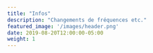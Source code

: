 ```yaml
---
title: "Infos"
description: "Changements de fréquences etc."
featured_image: '/images/header.png'
date: 2019-08-20T12:00:00-05:00
weight: 1
---
```

